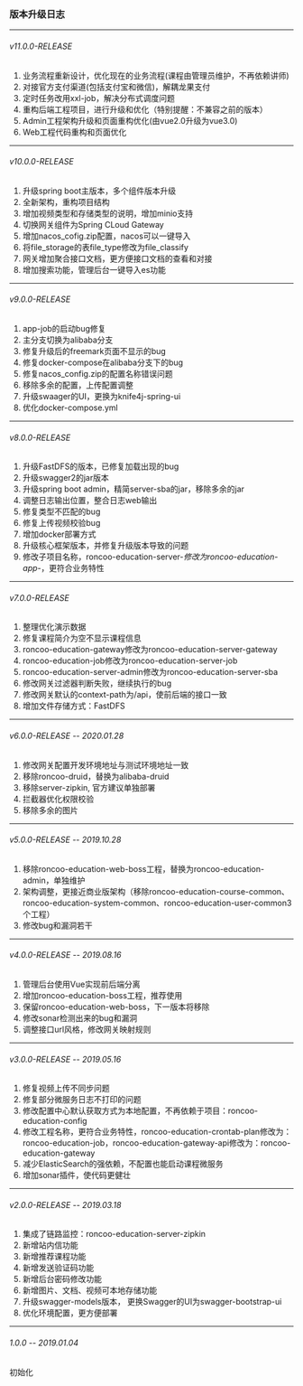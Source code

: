 ### 版本升级日志
---

###### v11.0.0-RELEASE

1. 业务流程重新设计，优化现在的业务流程(课程由管理员维护，不再依赖讲师)
2. 对接官方支付渠道(包括支付宝和微信)，解耦龙果支付
3. 定时任务改用xxl-job，解决分布式调度问题
4. 重构后端工程项目，进行升级和优化（特别提醒：不兼容之前的版本）
5. Admin工程架构升级和页面重构优化(由vue2.0升级为vue3.0)
6. Web工程代码重构和页面优化

---

###### v10.0.0-RELEASE

1. 升级spring boot主版本，多个组件版本升级
2. 全新架构，重构项目结构
3. 增加视频类型和存储类型的说明，增加minio支持
4. 切换网关组件为Spring CLoud Gateway
5. 增加nacos_cofig.zip配置，nacos可以一键导入
6. 将file_storage的表file_type修改为file_classify
7. 网关增加聚合接口文档，更方便接口文档的查看和对接
8. 增加搜索功能，管理后台一键导入es功能

---

###### v9.0.0-RELEASE

1. app-job的启动bug修复
2. 主分支切换为alibaba分支
3. 修复升级后的freemark页面不显示的bug
4. 修复docker-compose在alibaba分支下的bug
5. 修复nacos_config.zip的配置名称错误问题
6. 移除多余的配置，上传配置调整
7. 升级swaager的UI，更换为knife4j-spring-ui
8. 优化docker-compose.yml

---

###### v8.0.0-RELEASE

1. 升级FastDFS的版本，已修复加载出现的bug
2. 升级swagger2的jar版本
3. 升级spring boot admin，精简server-sba的jar，移除多余的jar
4. 调整日志输出位置，整合日志web输出
5. 修复类型不匹配的bug
6. 修复上传视频校验bug
7. 增加docker部署方式
8. 升级核心框架版本，并修复升级版本导致的问题
9. 修改子项目名称，roncoo-education-server-*修改为roncoo-education-app-*，更符合业务特性

---

###### v7.0.0-RELEASE

1. 整理优化演示数据
2. 修复课程简介为空不显示课程信息
3. roncoo-education-gateway修改为roncoo-education-server-gateway
4. roncoo-education-job修改为roncoo-education-server-job
5. roncoo-education-server-admin修改为roncoo-education-server-sba
6. 修改网关过滤器判断失败，继续执行的bug
7. 修改网关默认的context-path为/api，使前后端的接口一致
8. 增加文件存储方式：FastDFS

---

###### v6.0.0-RELEASE -- 2020.01.28

1. 修改网关配置开发环境地址与测试环境地址一致
2. 移除roncoo-druid，替换为alibaba-druid
3. 移除server-zipkin, 官方建议单独部署
4. 拦截器优化权限校验
5. 移除多余的图片

---

###### v5.0.0-RELEASE -- 2019.10.28

1. 移除roncoo-education-web-boss工程，替换为roncoo-education-admin，单独维护
2. 架构调整，更接近商业版架构（移除roncoo-education-course-common、roncoo-education-system-common、roncoo-education-user-common3个工程）
3. 修改bug和漏洞若干

 ---

###### v4.0.0-RELEASE -- 2019.08.16

1. 管理后台使用Vue实现前后端分离
2. 增加roncoo-education-boss工程，推荐使用
3. 保留roncoo-education-web-boss，下一版本将移除
4. 修改sonar检测出来的bug和漏洞
5. 调整接口url风格，修改网关映射规则

 ---

###### v3.0.0-RELEASE -- 2019.05.16

1. 修复视频上传不同步问题
2. 修复部分微服务日志不打印的问题
3. 修改配置中心默认获取方式为本地配置，不再依赖于项目：roncoo-education-config
4. 修改工程名称，更符合业务特性，roncoo-education-crontab-plan修改为：roncoo-education-job，roncoo-education-gateway-api修改为：roncoo-education-gateway
5. 减少ElasticSearch的强依赖，不配置也能启动课程微服务
6. 增加sonar插件，使代码更健壮

 ---

###### v2.0.0-RELEASE -- 2019.03.18

1. 集成了链路监控：roncoo-education-server-zipkin
2. 新增站内信功能
3. 新增推荐课程功能
4. 新增发送验证码功能
5. 新增后台密码修改功能
6. 新增图片、文档、视频可本地存储功能
7. 升级swagger-models版本， 更换Swagger的UI为swagger-bootstrap-ui
8. 优化环境配置，更方便部署

 ---

###### 1.0.0 -- 2019.01.04

初始化
